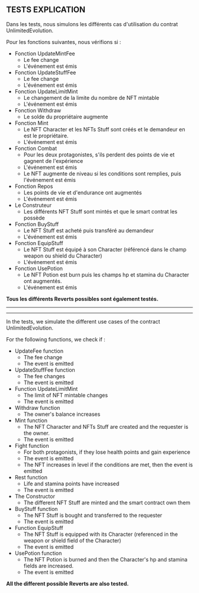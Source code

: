 ## TESTS EXPLICATION

Dans les tests, nous simulons les différents cas d'utilisation du contrat UnlimitedEvolution.  

Pour les fonctions suivantes, nous vérifions si :
* Fonction UpdateMintFee
  - Le fee change
  - L'événement est émis
* Fonction UpdateStuffFee
  - Le fee change
  - L'événement est émis
* Fonction UpdateLimitMint
  - Le changement de la limite du nombre de NFT mintable
  - L'événement est émis
* Fonction Withdraw
  - Le solde du propriétaire augmente
* Fonction Mint
  - Le NFT Character et les NFTs Stuff sont créés et le demandeur en est le propriétaire.
  - L'événement est émis
* Fonction Combat
  - Pour les deux protagonistes, s'ils perdent des points de vie et gagnent de l'expérience
  - L'événement est émis
  - Le NFT augmente de niveau si les conditions sont remplies, puis l'événement est émis
* Fonction Repos
  - Les points de vie et d'endurance ont augmentés
  - L'événement est émis
* Le Construteur
  - Les différents NFT Stuff sont mintés et que le smart contrat les possède
* Fonction BuyStuff
  - Le NFT Stuff est acheté puis transféré au demandeur
  - L'événement est émis
* Fonction EquipStuff
  - Le NFT Stuff est équipé à son Character (référencé dans le champ weapon ou shield du Character)
  - L'événement est émis
* Fonction UsePotion
  - Le NFT Potion est burn puis les champs hp et stamina du Character ont augmentés.
  - L'événement est émis

**Tous les différents Reverts possibles sont également testés.**

***
***

In the tests, we simulate the different use cases of the contract UnlimitedEvolution.  

For the following functions, we check if :
* UpdateFee function
  - The fee change
  - The event is emitted
* UpdateStuffFee function
  - The fee changes
  - The event is emitted
* Function UpdateLimitMint
  - The limit of NFT mintable changes
  - The event is emitted
* Withdraw function
  - The owner's balance increases
* Mint function
  - The NFT Character and NFTs Stuff are created and the requester is the owner.
  - The event is emitted
* Fight function
  - For both protagonists, if they lose health points and gain experience
  - The event is emitted
  - The NFT increases in level if the conditions are met, then the event is emitted
* Rest function
  - Life and stamina points have increased
  - The event is emitted
* The Constructor
  - The different NFT Stuff are minted and the smart contract own them
* BuyStuff function
  - The NFT Stuff is bought and transferred to the requester
  - The event is emitted
* Function EquipStuff
  - The NFT Stuff is equipped with its Character (referenced in the weapon or shield field of the Character)
  - The event is emitted
* UsePotion function
  - The NFT Potion is burned and then the Character's hp and stamina fields are increased.
  - The event is emitted

**All the different possible Reverts are also tested.**